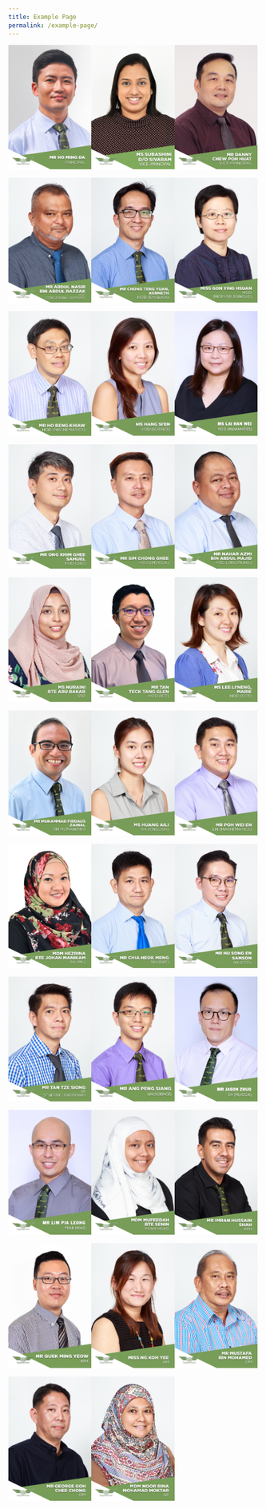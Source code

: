 ```yaml
---
title: Example Page
permalink: /example-page/
---
```

<img src="/images/mr%20ho%20p.jpeg" style="width:33%;float:left"><img src="/images/MS%20SUBA.jpeg" style="width:33%;float:left"><img src="/images/Mr%20Danny%20Chew%20Poh%20Huat.jpg" style="width:33%">
		 
<img src="/images/Mr%20Abdul%20Nasir%20Bin%20Abdul%20Razzak.jpg" style="width:33%;float:left"><img src="/images/Mr%20Chong%20Teng%20Yuan,%20Kenneth.jpg" style="width:33%;float:left"><img src="/images/Miss%20Goh%20Ying%20Hsuan.jpg" style="width:33%">

<img src="/images/Mr%20Ho%20Beng%20Khiaw.jpg" style="width:33%;float:left"><img src="/images/MS%20HANG%20SIEN.jpeg" style="width:33%;float:left"><img src="/images/13%20MS%20LAI%20HAN%20WEI.jpeg" style="width:33%">
		 
<img src="/images/Mr%20Ong%20Khim%20Ghee%20Samuel.jpg" style="width:33%;float:left"><img src="/images/Mr%20Sim%20Chong%20Ghee.jpg" style="width:33%;float:left"><img src="/images/Mr%20Nahar%20Azmi%20Bin%20Abdul%20Majid.jpg" style="width:33%">
		 
<img src="/images/Ms%20Nuraini%20Bte%20Abu%20Bakar.jpg" style="width:33%;float:left"><img src="/images/Mr%20Tan%20Teck%20Tang%20Glen.jpg" style="width:33%;float:left"><img src="/images/Ms%20Lee%20Li'Neng,%20Marie.jpg" style="width:33%">
		 
<img src="/images/Mr%20Muhammad%20Firdaus%20Zainal.jpg" style="width:33%;float:left"><img src="/images/Ms%20Huang%20Aili.jpg" style="width:33%;float:left"><img src="/images/Mr%20Poh%20Wei%20En.jpg" style="width:33%">
		 
<img src="/images/Mdm%20Hezrina%20Bte%20Johan%20Manikam.jpg" style="width:33%;float:left"><img src="/images/Mr%20Chia%20Heok%20Meng.jpg" style="width:33%;float:left"><img src="/images/SAMSON.jpeg" style="width:33%">
		 
<img src="/images/Mr%20Tan%20Tze%20Siong.jpg" style="width:33%;float:left"><img src="/images/PATRICK%20ANG%20LH%20SCIENCE.jpeg" style="width:33%;float:left"><img src="/images/12%20MR%20JASON%20ZHUO%20GENSHENG.jpeg" style="width:33%">
		 
<img src="/images/15%20MR%20LIM%20PIA%20LEONG.jpeg" style="width:33%;float:left"><img src="/images/Mdm%20Mufeedah%20Bte%20Senin.jpg" style="width:33%;float:left"><img src="/images/Mr%20Imran%20Hussain%20Shah.jpg" style="width:33%">
		 
<img src="/images/QUEK%20MING%20YEOW%20AYH.jpeg" style="width:33%;float:left"><img src="/images/Miss%20Ng%20Koh%20Yee.jpg" style="width:33%;float:left"><img src="/images/Mr%20Mustafa%20Bin%20Mohamed.jpg" style="width:33%">
		 
<img src="/images/Mr%20George%20Goh%20Chee%20Chong.jpg" style="width:33%;float:left"><img src="/images/Mdm%20Noor%20Rina%20Mohamad%20Moktar.jpg" style="width:33%;float:left">